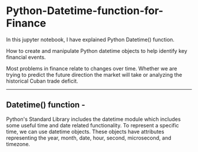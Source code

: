 # Python-Datetime-function-for-Finance

In this jupyter notebook, I have explained Python Datetime() function.

How to create and manipulate Python datetime objects to help identify key financial events.

Most problems in finance relate to changes over time. Whether we are trying to predict the future direction the market will take or analyzing the historical Cuban trade deficit.

-------------------------------------------------------------------------------
## Datetime() function -

Python's Standard Library includes the datetime module which includes some useful time and date related functionality. To represent a specific time, we can use datetime objects. These objects have attributes representing the year, month, date, hour, second, microsecond, and timezone.
